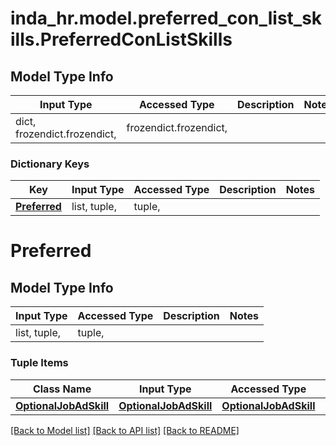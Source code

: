 # inda_hr.model.preferred_con_list_skills.PreferredConListSkills

## Model Type Info
Input Type | Accessed Type | Description | Notes
------------ | ------------- | ------------- | -------------
dict, frozendict.frozendict,  | frozendict.frozendict,  |  | 

### Dictionary Keys
Key | Input Type | Accessed Type | Description | Notes
------------ | ------------- | ------------- | ------------- | -------------
**[Preferred](#Preferred)** | list, tuple,  | tuple,  |  | 

# Preferred

## Model Type Info
Input Type | Accessed Type | Description | Notes
------------ | ------------- | ------------- | -------------
list, tuple,  | tuple,  |  | 

### Tuple Items
Class Name | Input Type | Accessed Type | Description | Notes
------------- | ------------- | ------------- | ------------- | -------------
[**OptionalJobAdSkill**](OptionalJobAdSkill.md) | [**OptionalJobAdSkill**](OptionalJobAdSkill.md) | [**OptionalJobAdSkill**](OptionalJobAdSkill.md) |  | 

[[Back to Model list]](../../README.md#documentation-for-models) [[Back to API list]](../../README.md#documentation-for-api-endpoints) [[Back to README]](../../README.md)

